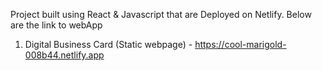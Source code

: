 Project built using React & Javascript that are Deployed on Netlify. Below are the link to webApp
1. Digital Business Card (Static webpage) - https://cool-marigold-008b44.netlify.app

